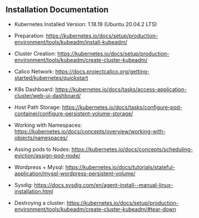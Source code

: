 ## Installation Documentation

- Kubernetes Installed Version: 1.18.19 (Ubuntu 20.04.2 LTS)

- Preparation: https://kubernetes.io/docs/setup/production-environment/tools/kubeadm/install-kubeadm/
- Cluster Creation: https://kubernetes.io/docs/setup/production-environment/tools/kubeadm/create-cluster-kubeadm/
- Calico Network: https://docs.projectcalico.org/getting-started/kubernetes/quickstart
- K8s Dashboard: https://kubernetes.io/docs/tasks/access-application-cluster/web-ui-dashboard/
- Host Path Storage: https://kubernetes.io/docs/tasks/configure-pod-container/configure-persistent-volume-storage/
- Working with Namespaces: https://kubernetes.io/docs/concepts/overview/working-with-objects/namespaces/
- Assing pods to Nodes: https://kubernetes.io/docs/concepts/scheduling-eviction/assign-pod-node/
- Wordpress + Mysql: https://kubernetes.io/docs/tutorials/stateful-application/mysql-wordpress-persistent-volume/
- Sysdig: https://docs.sysdig.com/en/agent-install--manual-linux-installation.html
- Destroying a cluster: https://kubernetes.io/docs/setup/production-environment/tools/kubeadm/create-cluster-kubeadm/#tear-down
